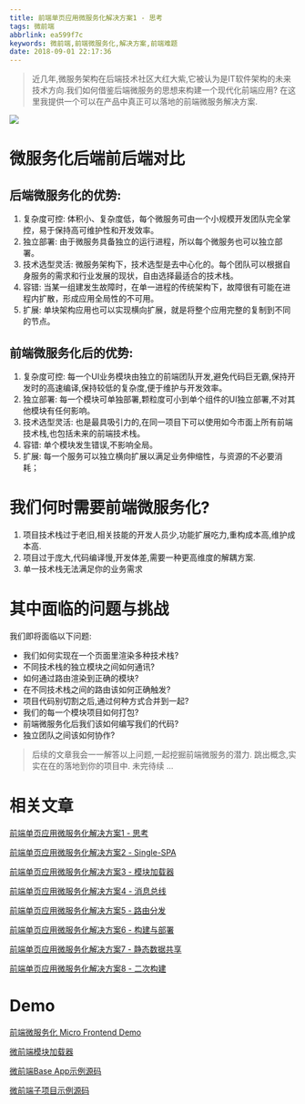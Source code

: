 ```yaml
---
title: 前端单页应用微服务化解决方案1 - 思考
tags: 微前端
abbrlink: ea599f7c
keywords: 微前端,前端微服务化,解决方案,前端难题
date: 2018-09-01 22:17:36
---
```

> 近几年,微服务架构在后端技术社区大红大紫,它被认为是IT软件架构的未来技术方向.我们如何借鉴后端微服务的思想来构建一个现代化前端应用?
在这里我提供一个可以在产品中真正可以落地的前端微服务解决方案.

![](https://user-gold-cdn.xitu.io/2017/12/27/16098869b848027e?imageView2/0/w/1280/h/960/format/webp/ignore-error/1)
# 微服务化后端前后端对比

## 后端微服务化的优势:

1. 复杂度可控: 体积小、复杂度低，每个微服务可由一个小规模开发团队完全掌控，易于保持高可维护性和开发效率。
2. 独立部署: 由于微服务具备独立的运行进程，所以每个微服务也可以独立部署。
3. 技术选型灵活: 微服务架构下，技术选型是去中心化的。每个团队可以根据自身服务的需求和行业发展的现状，自由选择最适合的技术栈。
4. 容错: 当某一组建发生故障时，在单一进程的传统架构下，故障很有可能在进程内扩散，形成应用全局性的不可用。
5. 扩展: 单块架构应用也可以实现横向扩展，就是将整个应用完整的复制到不同的节点。

## 前端微服务化后的优势:

1. 复杂度可控: 每一个UI业务模块由独立的前端团队开发,避免代码巨无霸,保持开发时的高速编译,保持较低的复杂度,便于维护与开发效率。
2. 独立部署: 每一个模块可单独部署,颗粒度可小到单个组件的UI独立部署,不对其他模块有任何影响。
3. 技术选型灵活: 也是最具吸引力的,在同一项目下可以使用如今市面上所有前端技术栈,也包括未来的前端技术栈。
4. 容错: 单个模块发生错误,不影响全局。
5. 扩展: 每一个服务可以独立横向扩展以满足业务伸缩性，与资源的不必要消耗；

# 我们何时需要前端微服务化?

1. 项目技术栈过于老旧,相关技能的开发人员少,功能扩展吃力,重构成本高,维护成本高.
2. 项目过于庞大,代码编译慢,开发体差,需要一种更高维度的解耦方案.
3. 单一技术栈无法满足你的业务需求

# 其中面临的问题与挑战

我们即将面临以下问题:

* 我们如何实现在一个页面里渲染多种技术栈?
* 不同技术栈的独立模块之间如何通讯?
* 如何通过路由渲染到正确的模块?
* 在不同技术栈之间的路由该如何正确触发?
* 项目代码别切割之后,通过何种方式合并到一起?
* 我们的每一个模块项目如何打包?
* 前端微服务化后我们该如何编写我们的代码?
* 独立团队之间该如何协作?

> 后续的文章我会一一解答以上问题,一起挖掘前端微服务的潜力.
跳出概念,实实在在的落地到你的项目中.
未完待续 ...

# 相关文章
[前端单页应用微服务化解决方案1 - 思考](http://alili.tech/archive/ea599f7c/)

[前端单页应用微服务化解决方案2 - Single-SPA](http://alili.tech/archive/11052bf4/)

[前端单页应用微服务化解决方案3 - 模块加载器](http://alili.tech/archive/1a60cede/)

[前端单页应用微服务化解决方案4 - 消息总线](http://alili.tech/archive/a9a1f81b/)

[前端单页应用微服务化解决方案5 - 路由分发](http://alili.tech/archive/5ff0b366/)

[前端单页应用微服务化解决方案6 - 构建与部署](http://alili.tech/archive/ffb0c5ab/)

[前端单页应用微服务化解决方案7 - 静态数据共享](http://alili.tech/archive/5e00e43d/)

[前端单页应用微服务化解决方案8 - 二次构建](http://alili.tech/archive/ce685b9f/)

# Demo
[前端微服务化 Micro Frontend Demo](http://microfrontend.alili.tech/)

[微前端模块加载器](https://github.com/Fantasy9527/lotus-scaffold-micro-frontend-portal)

[微前端Base App示例源码](https://github.com/Fantasy9527/microfrontend-base-demo)

[微前端子项目示例源码](https://github.com/Fantasy9527/microfrontend-submodule-demo)






